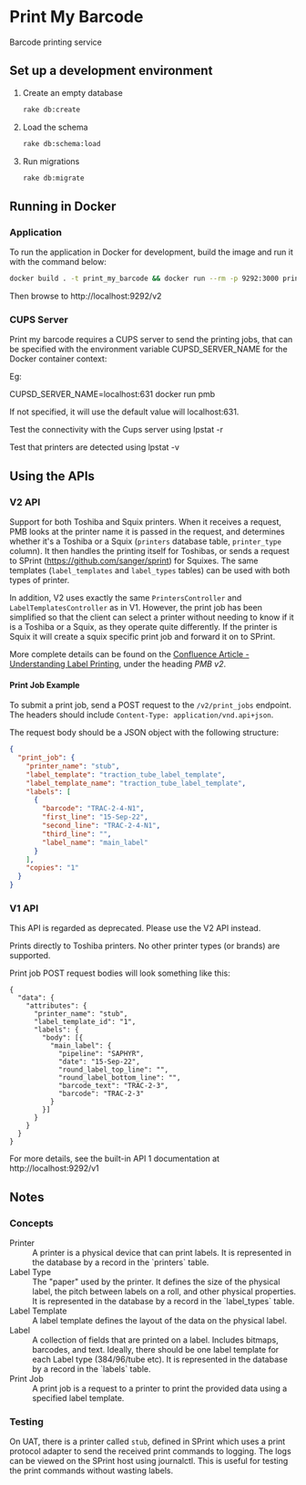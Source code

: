 # Print My Barcode

Barcode printing service

## Set up a development environment

1. Create an empty database

   ```sh
   rake db:create
   ```

1. Load the schema

   ```sh
   rake db:schema:load
   ```

1. Run migrations

   ```sh
   rake db:migrate
   ```

## Running in Docker

### Application

To run the application in Docker for development, build the image and run it with the command below:

```sh
docker build . -t print_my_barcode && docker run --rm -p 9292:3000 print_my_barcode
```

Then browse to http://localhost:9292/v2

### CUPS Server

Print my barcode requires a CUPS server to send the printing jobs, that can be
specified with the environment variable CUPSD_SERVER_NAME for the Docker container context:

Eg:

CUPSD_SERVER_NAME=localhost:631 docker run pmb

If not specified, it will use the default value will localhost:631.

Test the connectivity with the Cups server using lpstat -r

Test that printers are detected using lpstat -v

## Using the APIs

### V2 API

Support for both Toshiba and Squix printers. When it receives a request, PMB looks at the printer name it is passed in the request, and determines whether it's a Toshiba or a Squix (`printers` database table, `printer_type` column). It then handles the printing itself for Toshibas, or sends a request to SPrint (https://github.com/sanger/sprint) for Squixes.
The same templates (`label_templates` and `label_types` tables) can be used with both types of printer.

In addition, V2 uses exactly the same `PrintersController` and `LabelTemplatesController` as in V1. However, the print job has been simplified so that the client can select a printer without needing to know if it is a Toshiba or a Squix, as they operate quite differently.
If the printer is Squix it will create a squix specific print job and forward it on to SPrint.

More complete details can be found on the [Confluence Article - Understanding Label Printing](https://ssg-confluence.internal.sanger.ac.uk/display/PSDPUB/Understanding+Label+Printing), under the heading _PMB v2_.

#### Print Job Example

To submit a print job, send a POST request to the `/v2/print_jobs` endpoint.  
The headers should include `Content-Type: application/vnd.api+json`.

The request body should be a JSON object with the following structure:

```json
{
  "print_job": {
    "printer_name": "stub",
    "label_template": "traction_tube_label_template",
    "label_template_name": "traction_tube_label_template",
    "labels": [
      {
        "barcode": "TRAC-2-4-N1",
        "first_line": "15-Sep-22",
        "second_line": "TRAC-2-4-N1",
        "third_line": "",
        "label_name": "main_label"
      }
    ],
    "copies": "1"
  }
}
```

### V1 API

This API is regarded as deprecated. Please use the V2 API instead.

Prints directly to Toshiba printers. No other printer types (or brands) are supported.

Print job POST request bodies will look something like this:

```
{
  "data": {
    "attributes": {
      "printer_name": "stub",
      "label_template_id": "1",
      "labels": {
        "body": [{
          "main_label": {
            "pipeline": "SAPHYR",
            "date": "15-Sep-22",
            "round_label_top_line": "",
            "round_label_bottom_line": "",
            "barcode_text": "TRAC-2-3",
            "barcode": "TRAC-2-3"
          }
        }]
      }
    }
  }
}
```

For more details, see the built-in API 1 documentation at http://localhost:9292/v1

## Notes

### Concepts

<dl>
  <dt>Printer</dt>
  <dd>A printer is a physical device that can print labels. It is represented in the database by a record in the `printers` table.</dd>

  <dt>Label Type</dt>
  <dd>The "paper" used by the printer. It defines the size of the physical label, the pitch between labels on a roll, and other physical properties. It is represented in the database by a record in the `label_types` table.</dd>

  <dt>Label Template</dt>
  <dd>A label template defines the layout of the data on the physical label.</dd>

  <dt>Label</dt>
  <dd>A collection of fields that are printed on a label. Includes bitmaps, barcodes, and text. Ideally, there should be one label template for each Label type (384/96/tube etc). It is represented in the database by a record in the `labels` table.</dd>

  <dt>Print Job</dt>
  <dd>A print job is a request to a printer to print the provided data using a specified label template.</dd>
</dl>

### Testing

On UAT, there is a printer called `stub`, defined in SPrint which uses a print protocol adapter to send the received print commands to logging. The logs can be viewed on the SPrint host using journalctl. This is useful for testing the print commands without wasting labels.
